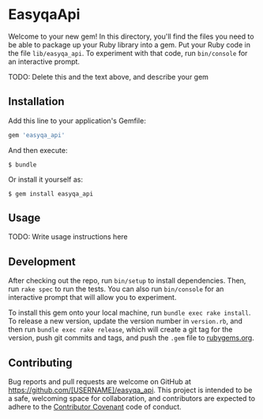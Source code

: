 # EasyqaApi

Welcome to your new gem! In this directory, you'll find the files you need to be able to package up your Ruby library into a gem. Put your Ruby code in the file `lib/easyqa_api`. To experiment with that code, run `bin/console` for an interactive prompt.

TODO: Delete this and the text above, and describe your gem

## Installation

Add this line to your application's Gemfile:

```ruby
gem 'easyqa_api'
```

And then execute:

    $ bundle

Or install it yourself as:

    $ gem install easyqa_api

## Usage

TODO: Write usage instructions here

## Development

After checking out the repo, run `bin/setup` to install dependencies. Then, run `rake spec` to run the tests. You can also run `bin/console` for an interactive prompt that will allow you to experiment.

To install this gem onto your local machine, run `bundle exec rake install`. To release a new version, update the version number in `version.rb`, and then run `bundle exec rake release`, which will create a git tag for the version, push git commits and tags, and push the `.gem` file to [rubygems.org](https://rubygems.org).

## Contributing

Bug reports and pull requests are welcome on GitHub at https://github.com/[USERNAME]/easyqa_api. This project is intended to be a safe, welcoming space for collaboration, and contributors are expected to adhere to the [Contributor Covenant](http://contributor-covenant.org) code of conduct.

